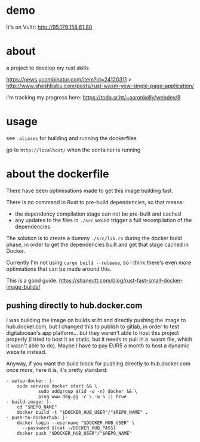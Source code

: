 # demo

It's on Vultr: http://95.179.158.61:80

# about

a project to develop my rust skills

https://news.ycombinator.com/item?id=24120311 > http://www.sheshbabu.com/posts/rust-wasm-yew-single-page-application/

i'm tracking my progress here: https://todo.sr.ht/~aaronkelly/webdev/8

# usage

see `.aliases` for building and running the dockerfiles

go to `http://localhost/` when the container is running

# about the dockerfile

There have been optimisations made to get this image building fast.

There is no command in Rust to pre-build dependencies, so that means:

- the dependency compilation stage can not be pre-built and cached
- any updates to the files in `./src` would trigger a full recompilation of the
dependencies

The solution is to create a dummy `./src/lib.rs` during the docker build phase,
in order to get the dependencies built and get that stage cached in Docker.

Currently I'm not using `cargo build --release`, so I think there's even more
optimiations that can be made around this.

This is a good guide: https://shaneutt.com/blog/rust-fast-small-docker-image-builds/

## pushing directly to hub.docker.com

I was building the image on builds.sr.ht and directly pushing the image to hub.docker.com, but I changed this to publish to gitlab, in order to test digitalocean's app platform... but they weren't able to host this project properly (i tried to host it as static, but it needs to pull in a .wasm file, which it wasn't able to do). Maybe I have to pay EUR5 a month to host a dynamic website instead.

Anyway, if you want the build block for pushing directly to hub.docker.com once more, here it is, it's pretty standard:

```
- setup-docker: |-
    sudo service docker start && \
            sudo addgroup $(id -u -n) docker && \
            ping www.ddg.gg -c 5 -w 5 || true
- build-image: |-
    cd "$REPO_NAME"
    docker build -t "$DOCKER_HUB_USER"/"$REPO_NAME" .
- push-to-dockerhub: |-
    docker login --username "$DOCKER_HUB_USER" \
      --password $(cat ~/DOCKER_HUB_PASS)
    docker push "$DOCKER_HUB_USER"/"$REPO_NAME"
```
